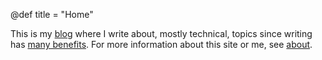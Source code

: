 @def title = "Home"

This is my [blog](/posts) where I write about, mostly technical, topics since writing has [many benefits](/posts/blog-benefits).
For more information about this site or me, see [about](/about).

